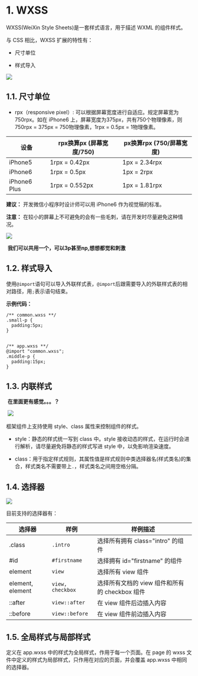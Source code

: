 # 1\. WXSS

WXSS(WeiXin Style Sheets)是一套样式语言，用于描述 WXML 的组件样式。

与 CSS 相比，WXSS 扩展的特性有：

  * 尺寸单位

  * 样式导入

![](https://img2018.cnblogs.com/blog/1825659/201910/1825659-20191011231052379-1656774371.gif)

## 1.1. 尺寸单位

  * rpx（responsive pixel）: 可以根据屏幕宽度进行自适应。规定屏幕宽为750rpx。如在 iPhone6 上，屏幕宽度为375px，共有750个物理像素，则750rpx = 375px = 750物理像素，1rpx = 0.5px = 1物理像素。

设备 | rpx换算px (屏幕宽度/750) | px换算rpx (750/屏幕宽度)  
---|---|---  
iPhone5 | 1rpx = 0.42px | 1px = 2.34rpx  
iPhone6 | 1rpx = 0.5px | 1px = 2rpx  
iPhone6 Plus | 1rpx = 0.552px | 1px = 1.81rpx  
  
**建议：** 开发微信小程序时设计师可以用 iPhone6 作为视觉稿的标准。

**注意：** 在较小的屏幕上不可避免的会有一些毛刺，请在开发时尽量避免这种情况。

![](https://img2018.cnblogs.com/blog/1825659/201910/1825659-20191011231052614-1827519663.gif)

​ **我们可以共用一个，可以3p甚至np,想想都觉和刺激**

## 1.2. 样式导入

使用`@import`语句可以导入外联样式表，`@import`后跟需要导入的外联样式表的相对路径，用`;`表示语句结束。

**示例代码：**

    
    
    /** common.wxss **/
    .small-p {
      padding:5px;
    }
    
    
    /** app.wxss **/
    @import "common.wxss";
    .middle-p {
      padding:15px;
    }

## 1.3. 内联样式

​ **在里面更有感觉。。。？**

​
![](https://img2018.cnblogs.com/blog/1825659/201910/1825659-20191011231052958-258221845.gif)

框架组件上支持使用 style、class 属性来控制组件的样式。

  * style：静态的样式统一写到 class 中。style 接收动态的样式，在运行时会进行解析，请尽量避免将静态的样式写进 style 中，以免影响渲染速度。

    
    
    <view style="color:{{color}};" />
    

  * class：用于指定样式规则，其属性值是样式规则中类选择器名(样式类名)的集合，样式类名不需要带上`.`，样式类名之间用空格分隔。

    
    
    <view class="normal_view" />

## 1.4. 选择器

![](https://img2018.cnblogs.com/blog/1825659/201910/1825659-20191011231053261-1844519541.gif)

目前支持的选择器有：

选择器 | 样例 | 样例描述  
---|---|---  
.class | `.intro` | 选择所有拥有 class="intro" 的组件  
#id | `#firstname` | 选择拥有 id="firstname" 的组件  
element | `view` | 选择所有 view 组件  
element, element | `view, checkbox` | 选择所有文档的 view 组件和所有的 checkbox 组件  
::after | `view::after` | 在 view 组件后边插入内容  
::before | `view::before` | 在 view 组件前边插入内容  
  
## 1.5. 全局样式与局部样式

定义在 app.wxss 中的样式为全局样式，作用于每一个页面。在 page 的 wxss 文件中定义的样式为局部样式，只作用在对应的页面，并会覆盖
app.wxss 中相同的选择器。

